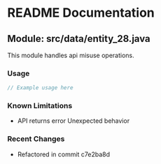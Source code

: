 # README Documentation

## Module: src/data/entity_28.java

This module handles api misuse operations.

### Usage

```javascript
// Example usage here
```

### Known Limitations

- API returns error Unexpected behavior

### Recent Changes

- Refactored in commit c7e2ba8d
